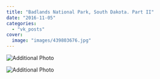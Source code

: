 ```yaml
---
title: "Badlands National Park, South Dakota. Part II"
date: "2016-11-05"
categories: 
  - "vk_posts"
cover:
  image: "images/439803676.jpg"
---
```


![Additional Photo](https://vodpop.ru/wp-content/uploads/2023/07/439803677.jpg)

![Additional Photo](https://vodpop.ru/wp-content/uploads/2023/07/439803678.jpg)
